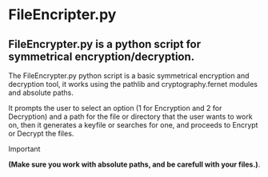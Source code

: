 # FileEncripter.py
## FileEncrypter.py is a python script for symmetrical encryption/decryption.

The FileEncrypter.py python script is a basic symmetrical encryption and decryption tool, it works using the pathlib and cryptography.fernet modules and absolute paths.  
  
It prompts the user to select an option (1 for Encryption and 2 for Decryption) and a path for the file or directory that the user wants to work on, then it generates a keyfile or searches for one,
and proceeds to Encrypt or Decrypt the files.

> [!IMPORTANT]
> **(Make sure you work with absolute paths, and be carefull with your files.)**.  

<!-- With luv cuenca -->
